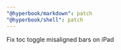 ```yaml
---
"@hyperbook/markdown": patch
"@hyperbook/shell": patch
---
```


Fix toc toggle misaligned bars on iPad

